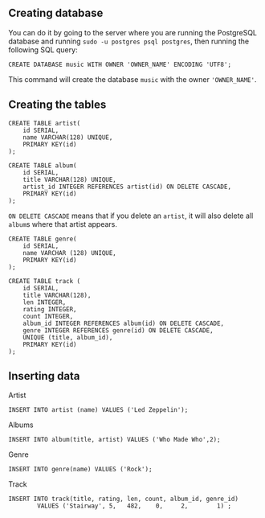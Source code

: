 ## Creating database
You can do it by going to the server where you are running the PostgreSQL database and running `sudo -u postgres psql postgres`, then running the following SQL query:
```postgresql
CREATE DATABASE music WITH OWNER 'OWNER_NAME' ENCODING 'UTF8';
```
This command will create the database `music` with the owner `'OWNER_NAME'`.
## Creating the tables
```postgresql
CREATE TABLE artist(
	id SERIAL,
	name VARCHAR(128) UNIQUE,
	PRIMARY KEY(id)
);

CREATE TABLE album(
	id SERIAL,
	title VARCHAR(128) UNIQUE,
	artist_id INTEGER REFERENCES artist(id) ON DELETE CASCADE,
	PRIMARY KEY(id)
);
```
`ON DELETE CASCADE` means that if you delete an `artist`, it will also delete all `album`s where that artist appears.

```postgresql
CREATE TABLE genre(
	id SERIAL,
	name VARCHAR (128) UNIQUE, 
	PRIMARY KEY(id)
);

CREATE TABLE track (
	id SERIAL, 
	title VARCHAR(128), 
	len INTEGER, 
	rating INTEGER, 
	count INTEGER, 
	album_id INTEGER REFERENCES album(id) ON DELETE CASCADE,
	genre INTEGER REFERENCES genre(id) ON DELETE CASCADE,
	UNIQUE (title, album_id),
	PRIMARY KEY(id)
);
```
## Inserting data
Artist
```postgresql
INSERT INTO artist (name) VALUES ('Led Zeppelin');
```
Albums
```postgresql
INSERT INTO album(title, artist) VALUES ('Who Made Who',2);
```
Genre
```postgresql
INSERT INTO genre(name) VALUES ('Rock');
```
Track
```postgresql
INSERT INTO track(title, rating, len, count, album_id, genre_id) 
		VALUES ('Stairway', 5,   482,    0,     2,        1) ;
```
